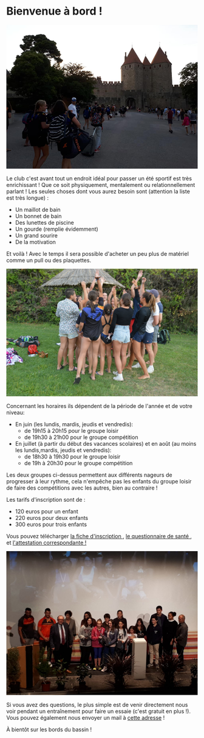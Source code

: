 # Bienvenue à bord !

<img src="/pictures/join/photoCompet.jpg" alt="team goin in competition picture">

Le club c'est avant tout un endroit idéal pour passer un été sportif est très enrichissant ! Que ce soit physiquement, mentalement ou relationnellement parlant ! Les seules choses dont vous aurez besoin sont (attention la liste est très longue) :

- Un maillot de bain
- Un bonnet de bain
- Des lunettes de piscine
- Un gourde (remplie évidemment)
- Un grand sourire
- De la motivation

Et voilà ! Avec le temps il sera possible d'acheter un peu plus de matériel comme un pull ou des plaquettes.

<img src="/pictures/join/photoTeam.jpg" alt="team picture">

Concernant les horaires ils dépendent de la période de l'année et de votre niveau:

- En juin (les lundis, mardis, jeudis et vendredis):
  - de 19h15 à 20h15 pour le groupe loisir
  - de 19h30 à 21h00 pour le groupe compétition
- En juillet (à partir du début des vacances scolaires) et en août (au moins les lundis,mardis, jeudis et vendredis):
  - de 18h30 à 19h30 pour le groupe loisir
  - de 19h à 20h30 pour le groupe compétition

Les deux groupes ci-dessus permettent aux différents nageurs de progresser à leur rythme, cela n'empêche pas les enfants du groupe loisir de faire des compétitions avec les autres, bien au contraire !

Les tarifs d'inscription sont de :

- 120 euros pour un enfant
- 220 euros pour deux enfants
- 300 euros pour trois enfants

Vous pouvez télécharger <a href="pdf/ficheInscription.pdf" download> la fiche d'inscription </a>, <a href="pdf/questionnaireSanté.pdf" download> le questionnaire de santé </a>, et <a href="pdf/attestationQS.pdf" download> l'attestation correspondante !</a>

<img src="/pictures/join/photoMairie.jpg" alt="members congrated by mayor">

Si vous avez des questions, le plus simple est de venir directement nous voir pendant un entraînement pour faire un essaie (c'est gratuit en plus !). Vous pouvez également nous envoyer un mail à <a href="mailto:cnc66400@gmail.com">cette adresse</a> !

À bientôt sur les bords du bassin !

